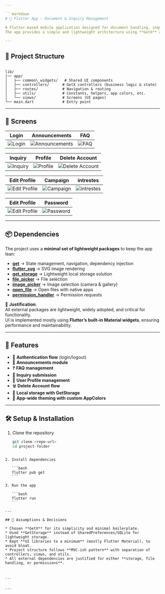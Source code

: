 ```yaml
---

```markdown
# 📱 Flutter App – Document & Inquiry Management

A Flutter-based mobile application designed for document handling, inquiries, and user profile management.  
The app provides a simple and lightweight architecture using **GetX** and **GetStorage**, while ensuring smooth performance.

---
```


## 📂 Project Structure

```

lib/
│── app/
│   ├── common\_widgets/   # Shared UI components
│   ├── controllers/      # GetX controllers (business logic & state)
│   ├── routes/           # Navigation & routing
│   ├── utils/            # Constants, helpers, app colors, etc.
│   └── views/            # Screens (UI pages)
└── main.dart             # Entry point

````

---

## 📸 Screens

| Login | Announcements | FAQ |
|-------|---------------|-----|
| ![Login](docs/screenshots/login_page.jpg) | ![Announcements](docs/screenshots/notifications.jpg) | ![FAQ](docs/screenshots/faq.jpg) |

| Inquiry | Profile | Delete Account |
|---------|---------|----------------|
| ![Inquiry](docs/screenshots/inquiries.jpg) | ![Profile](docs/screenshots/profile_image.jpg) | ![Delete Account](docs/screenshots/delete.jpg) |

| Edit Profile | Campaign | intrestes |
|---------|---------|----------------|
| ![Edit Profile](docs/screenshots/edit_profile.jpg) | ![Campaign](docs/screenshots/campaings.jpg) | ![intrestes](docs/screenshots/intrestes.jpg) |

| Edit Profile | Password | 
|---------|---------|
| ![Edit Profile](docs/screenshots/edit_profile.jpg) |![Password](docs/screenshots/passwors.jpg) | 

---

## 📦 Dependencies

The project uses a **minimal set of lightweight packages** to keep the app lean:

- **[get](https://pub.dev/packages/get)** → State management, navigation, dependency injection  
- **[flutter_svg](https://pub.dev/packages/flutter_svg)** → SVG image rendering  
- **[get_storage](https://pub.dev/packages/get_storage)** → Lightweight local storage solution  
- **[file_picker](https://pub.dev/packages/file_picker)** → File selection  
- **[image_picker](https://pub.dev/packages/image_picker)** → Image selection (camera & gallery)  
- **[open_file](https://pub.dev/packages/open_file)** → Open files with native apps  
- **[permission_handler](https://pub.dev/packages/permission_handler)** → Permission requests  

📌 **Justification**:  
All external packages are lightweight, widely adopted, and critical for functionality.  
UI is implemented mostly using **Flutter’s built-in Material widgets**, ensuring performance and maintainability.

---

## 🚀 Features

- 🔑 **Authentication flow** (login/logout)  
- 📢 **Announcements module**  
- ❓ **FAQ management**  
- 📨 **Inquiry submission**  
- 👤 **User Profile management**  
- 🗑️ **Delete Account flow**  
- 💾 **Local storage with GetStorage**  
- 🎨 **App-wide theming with custom AppColors**  

---

## 🛠️ Setup & Installation

1. Clone the repository  
   ```bash
   git clone <repo-url>
   cd project-folder
````

2. Install dependencies

   ```bash
   flutter pub get
   ```

3. Run the app

   ```bash
   flutter run
   ```

---

## 📌 Assumptions & Decisions

* Chosen **GetX** for its simplicity and minimal boilerplate.
* Used **GetStorage** instead of SharedPreferences/SQLite for lightweight storage.
* Kept **UI libraries to a minimum** (mostly Flutter Material), to avoid bloat.
* Project structure follows **MVC-ish pattern** with separation of controllers, views, and utils.
* All external dependencies are justified for either **storage, file handling, or permissions**.



```

---


